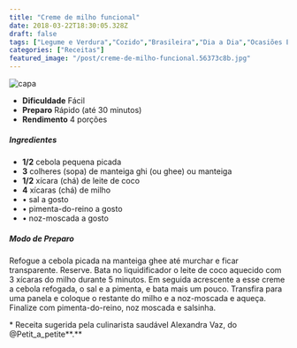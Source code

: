 ```yaml
---
title: "Creme de milho funcional"
date: 2018-03-22T18:30:05.328Z
draft: false
tags: ["Legume e Verdura","Cozido","Brasileira","Dia a Dia","Ocasiões Especiais","Alimentação saudável","receita leve"]
categories: ["Receitas"]
featured_image: "/post/creme-de-milho-funcional.56373c8b.jpg"
---
```


![capa](/post/creme-de-milho-funcional.56373c8b.jpg)

*   **Dificuldade** Fácil
*   **Preparo** Rápido (até 30 minutos)
*   **Rendimento** 4 porções

##### Ingredientes

*   **1/2** cebola pequena picada
*   **3** colheres (sopa) de manteiga ghi (ou ghee) ou manteiga
*   **1/2** xícara (chá) de leite de coco
*   **4** xícaras (chá) de milho
*   • sal a gosto
*   • pimenta-do-reino a gosto
*   • noz-moscada a gosto

##### Modo de Preparo

Refogue a cebola picada na manteiga ghee até murchar e ficar transparente. Reserve. Bata no liquidificador o leite de coco aquecido com 3 xícaras do milho durante 5 minutos. Em seguida acrescente a esse creme a cebola refogada, o sal e a pimenta, e bata mais um pouco. Transfira para uma panela e coloque o restante do milho e a noz-moscada e aqueça. Finalize com pimenta-do-reino, noz moscada e salsinha.

\* Receita sugerida pela culinarista saudável Alexandra Vaz, do @Petit\_a\_petite**.**
